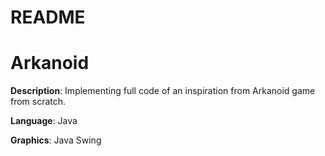 # README
# Arkanoid

**Description**: Implementing full code of an inspiration from Arkanoid game from scratch.<br/>

**Language**: Java

**Graphics**: Java Swing
